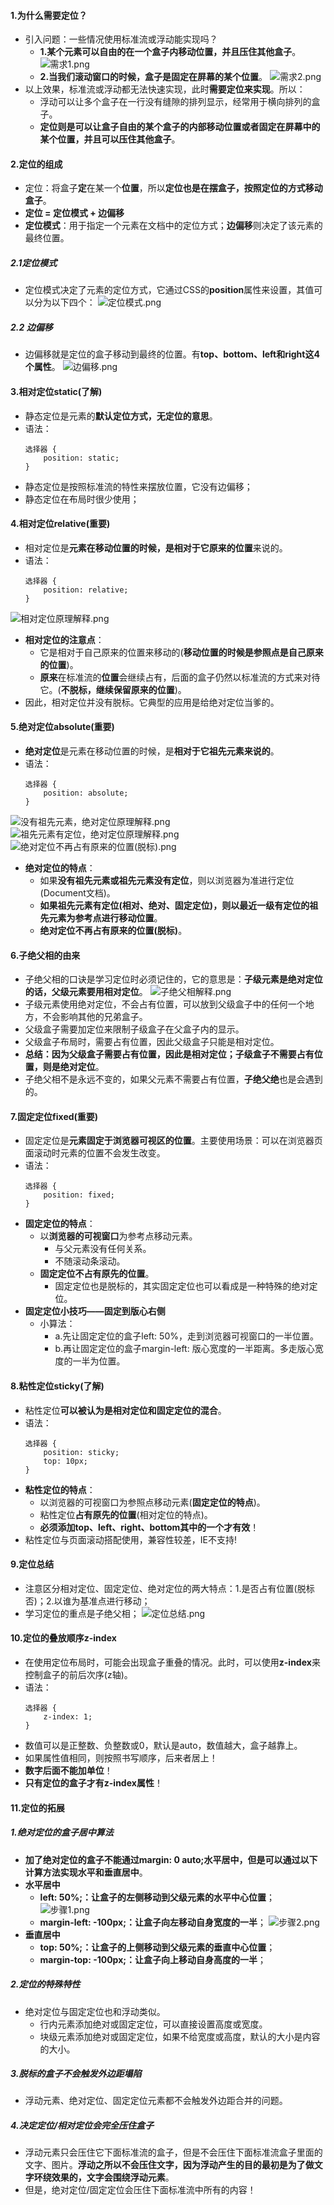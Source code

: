#### 1.为什么需要定位？
- 引入问题：一些情况使用标准流或浮动能实现吗？
    - **1.某个元素可以自由的在一个盒子内移动位置，并且压住其他盒子**。
    ![需求1.png](https://upload-images.jianshu.io/upload_images/13407176-d1cffc4894c62121.png?imageMogr2/auto-orient/strip%7CimageView2/2/w/1240)
    - **2.当我们滚动窗口的时候，盒子是固定在屏幕的某个位置**。
    ![需求2.png](https://upload-images.jianshu.io/upload_images/13407176-33db114f009a962f.png?imageMogr2/auto-orient/strip%7CimageView2/2/w/1240)
- 以上效果，标准流或浮动都无法快速实现，此时**需要定位来实现**。所以：
    - 浮动可以让多个盒子在一行没有缝隙的排列显示，经常用于横向排列的盒子。
    - **定位则是可以让盒子自由的某个盒子的内部移动位置或者固定在屏幕中的某个位置，并且可以压住其他盒子**。
#### 2.定位的组成
- 定位：将盒子**定**在某一个**位置**，所以**定位也是在摆盒子，按照定位的方式移动盒子**。
- **定位 = 定位模式 + 边偏移**
- **定位模式**：用于指定一个元素在文档中的定位方式；**边偏移**则决定了该元素的最终位置。
##### 2.1定位模式
- 定位模式决定了元素的定位方式，它通过CSS的**position**属性来设置，其值可以分为以下四个：
![定位模式.png](https://upload-images.jianshu.io/upload_images/13407176-0c57ab790101efe2.png?imageMogr2/auto-orient/strip%7CimageView2/2/w/1240)
##### 2.2 边偏移
- 边偏移就是定位的盒子移动到最终的位置。有**top、bottom、left和right这4个属性**。
![边偏移.png](https://upload-images.jianshu.io/upload_images/13407176-e8acc66b3caa7f48.png?imageMogr2/auto-orient/strip%7CimageView2/2/w/1240)
#### 3.相对定位static(了解)
- 静态定位是元素的**默认定位方式，无定位的意思**。
- 语法：
    ```
    选择器 {
        position: static;
    }
    ```
- 静态定位是按照标准流的特性来摆放位置，它没有边偏移；
- 静态定位在布局时很少使用；
#### 4.相对定位relative(重要)
- 相对定位是**元素在移动位置的时候，是相对于它原来的位置**来说的。
- 语法：
    ```
    选择器 {
        position: relative;
    }
    ```
![相对定位原理解释.png](https://upload-images.jianshu.io/upload_images/13407176-03d53e605e7f19a4.png?imageMogr2/auto-orient/strip%7CimageView2/2/w/1240)
- **相对定位的注意点**：
    - 它是相对于自己原来的位置来移动的(**移动位置的时候是参照点是自己原来的位置**)。
    - **原来**在标准流的**位置**会继续占有，后面的盒子仍然以标准流的方式来对待它。(**不脱标，继续保留原来的位置**)。
- 因此，相对定位并没有脱标。它典型的应用是给绝对定位当爹的。
#### 5.绝对定位absolute(重要)
- **绝对定位**是元素在移动位置的时候，是**相对于它祖先元素来说的**。
- 语法：
    ```
    选择器 {
        position: absolute;
    }
    ```
![没有祖先元素，绝对定位原理解释.png](https://upload-images.jianshu.io/upload_images/13407176-773bb910a313ce51.png?imageMogr2/auto-orient/strip%7CimageView2/2/w/1240)
![祖先元素有定位，绝对定位原理解释.png](https://upload-images.jianshu.io/upload_images/13407176-08882341bbd60086.png?imageMogr2/auto-orient/strip%7CimageView2/2/w/1240)
![绝对定位不再占有原来的位置(脱标).png](https://upload-images.jianshu.io/upload_images/13407176-3903223d9c167332.png?imageMogr2/auto-orient/strip%7CimageView2/2/w/1240)
- **绝对定位的特点**：
    - 如果**没有祖先元素或祖先元素没有定位**，则以浏览器为准进行定位(Document文档)。
    - **如果祖先元素有定位(相对、绝对、固定定位)，则以最近一级有定位的祖先元素为参考点进行移动位置**。
    - **绝对定位不再占有原来的位置(脱标)**。
#### 6.子绝父相的由来
- 子绝父相的口诀是学习定位时必须记住的，它的意思是：**子级元素是绝对定位的话，父级元素要用相对定位**。
![子绝父相解释.png](https://upload-images.jianshu.io/upload_images/13407176-67cbaa8b90aa0da2.png?imageMogr2/auto-orient/strip%7CimageView2/2/w/1240)
- 子级元素使用绝对定位，不会占有位置，可以放到父级盒子中的任何一个地方，不会影响其他的兄弟盒子。
- 父级盒子需要加定位来限制子级盒子在父盒子内的显示。
- 父级盒子布局时，需要占有位置，因此父级盒子只能是相对定位。
- **总结：因为父级盒子需要占有位置，因此是相对定位；子级盒子不需要占有位置，则是绝对定位**。
- 子绝父相不是永远不变的，如果父元素不需要占有位置，**子绝父绝**也是会遇到的。
#### 7.固定定位fixed(重要)
- 固定定位是**元素固定于浏览器可视区的位置**。主要使用场景：可以在浏览器页面滚动时元素的位置不会发生改变。
- 语法：
    ```
    选择器 {
        position: fixed;
    }
    ```
- **固定定位的特点**：
    - 以**浏览器的可视窗口**为参考点移动元素。
        - 与父元素没有任何关系。
        - 不随滚动条滚动。
    - **固定定位不占有原先的位置**。
        - 固定定位也是脱标的，其实固定定位也可以看成是一种特殊的绝对定位。
- **固定定位小技巧——固定到版心右侧**
    - 小算法：
        - a.先让固定定位的盒子left: 50%，走到浏览器可视窗口的一半位置。
        - b.再让固定定位的盒子margin-left: 版心宽度的一半距离。多走版心宽度的一半为位置。
#### 8.粘性定位sticky(了解)
- 粘性定位**可以被认为是相对定位和固定定位的混合**。
- 语法：
    ```
    选择器 {
        position: sticky;
        top: 10px;
    }
    ```
- **粘性定位的特点**：
    - 以浏览器的可视窗口为参照点移动元素(**固定定位的特点**)。
    - 粘性定位**占有原先的位置**(相对定位的特点)。
    - **必须添加top、left、right、bottom其中的一个才有效**！
- 粘性定位与页面滚动搭配使用，兼容性较差，IE不支持!
#### 9.定位总结
- 注意区分相对定位、固定定位、绝对定位的两大特点：1.是否占有位置(脱标否)；2.以谁为基准点进行移动；
- 学习定位的重点是子绝父相；
![定位总结.png](https://upload-images.jianshu.io/upload_images/13407176-461ab1498c696248.png?imageMogr2/auto-orient/strip%7CimageView2/2/w/1240)
#### 10.定位的叠放顺序z-index
- 在使用定位布局时，可能会出现盒子重叠的情况。此时，可以使用**z-index**来控制盒子的前后次序(z轴)。
- 语法：
    ```
    选择器 {
        z-index: 1;
    }
    ```
- 数值可以是正整数、负整数或0，默认是auto，数值越大，盒子越靠上。
- 如果属性值相同，则按照书写顺序，后来者居上！
- **数字后面不能加单位**！
- **只有定位的盒子才有z-index属性**！
#### 11.定位的拓展
##### 1.绝对定位的盒子居中算法
- **加了绝对定位的盒子不能通过margin: 0 auto;水平居中，但是可以通过以下计算方法实现水平和垂直居中**。
- **水平居中**
    - **left: 50%;：让盒子的左侧移动到父级元素的水平中心位置**；
![步骤1.png](https://upload-images.jianshu.io/upload_images/13407176-ed0c83bdc6c0d877.png?imageMogr2/auto-orient/strip%7CimageView2/2/w/1240)
    - **margin-left: -100px;：让盒子向左移动自身宽度的一半**；
![步骤2.png](https://upload-images.jianshu.io/upload_images/13407176-4c5bdb172c8fa1ea.png?imageMogr2/auto-orient/strip%7CimageView2/2/w/1240)
- **垂直居中**
    - **top: 50%;：让盒子的上侧移动到父级元素的垂直中心位置**；
    - **margin-top: -100px;：让盒子向上移动自身高度的一半**；
##### 2.定位的特殊特性
- 绝对定位与固定定位也和浮动类似。
    - 行内元素添加绝对或固定定位，可以直接设置高度或宽度。
    - 块级元素添加绝对或固定定位，如果不给宽度或高度，默认的大小是内容的大小。
##### 3.脱标的盒子不会触发外边距塌陷
- 浮动元素、绝对定位、固定定位元素都不会触发外边距合并的问题。
##### 4.决定定位/相对定位会完全压住盒子
- 浮动元素只会压住它下面标准流的盒子，但是不会压住下面标准流盒子里面的文字、图片。**浮动之所以不会压住文字，因为浮动产生的目的最初是为了做文字环绕效果的，文字会围绕浮动元素**。
- 但是，绝对定位/固定定位会压住下面标准流中所有的内容！
